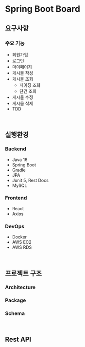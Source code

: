 # Spring Boot Board

## 요구사항

### 주요 기능

- 회원가입
- 로그인
- 마이페이지
- 게시물 작성
- 게시물 조회
    - 페이징 조회
    - 단건 조회
- 게시물 수정
- 게시물 삭제
- TDD

<br>

## 실행환경

### Backend

- Java 16
- Spring Boot
- Gradle
- JPA
- Junit 5, Rest Docs
- MySQL

### Frontend

- React
- Axios

### DevOps

- Docker
- AWS EC2
- AWS RDS


<br>

## 프로젝트 구조

### Architecture

### Package

### Schema

<br>

## Rest API